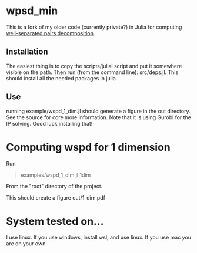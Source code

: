 # wpsd_min


This is a fork of my older code (currently private?) in Julia for computing 
[well-separated pairs decomposition](https://en.wikipedia.org/wiki/Well-separated_pair_decomposition).

Installation
------------
The easiest thing is to copy the scripts/julial script and put
it somewhere visible on the path. Then run (from the command line):
src/deps.jl. This should install all the needed packages in julia.


Use
---
running example/wspd_1_dim.jl should generate a figure in the out
directory. See the source for core more information. Note that it is
using Gurobi for the IP solving. Good luck installing that!


# Computing wspd for 1 dimension

Run 

> examples/wspd_1_dim.jl 1dim

From the "root" directory of the project.

This should create a figure out/1_dim.pdf

# System tested on...

I use linux. If you use windows, install wsl, and use linux. If you
use mac you are on your own.

